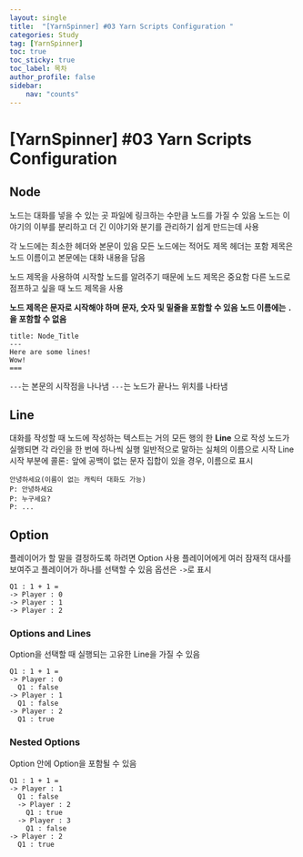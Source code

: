 ```yaml
---
layout: single
title:  "[YarnSpinner] #03 Yarn Scripts Configuration "
categories: Study
tag: [YarnSpinner]
toc: true 
toc_sticky: true 
toc_label: 목차    
author_profile: false
sidebar:
    nav: "counts"
---
```


# [YarnSpinner] #03 Yarn Scripts Configuration

## Node

노드는 대화를 넣을 수 있는 곳
파일에 링크하는 수만큼 노드를 가질 수 있음
노드는 이야기의 이부를 분리하고 더 긴 이야기와 분기를 관리하기 쉽게 만드는데 사용

각 노드에는 최소한 헤더와 본문이 있음
모든 노드에는 적어도 제목 헤더는 포함
제목은 노드 이름이고 본문에는 대화 내용을 담음

노드 제목을 사용하여 시작할 노드를 알려주기 때문에 노드 제목은 중요함
다른 노드로 점프하고 싶을 때 노드 제목을 사용

**노드 제목은 문자로 시작해야 하며 문자, 숫자 및 밑줄을 포함할 수 있음**
**노드 이름에는 ```.```을 포함할 수 없음**

```
title: Node_Title
---
Here are some lines!
Wow!
===
```
```---```는 본문의 시작점을 나나냄
```---```는 노드가 끝나느 위치를 나타냄


## Line
대화를 작성할 때 노드에 작성하는 텍스트는 거의 모든 행의 한 **Line** 으로 작성 
노드가 실행되면 각 라인을 한 번에 하나씩 실행
일반적으로 말하는 실체의 이름으로 시작
Line 시작 부분에 콜론```:``` 앞에 공백이 없는 문자 집합이 있을 경우, 이름으로 표시

```
안녕하세요(이름이 없는 캐릭터 대화도 가능)
P: 안녕하세요
P: 누구세요?
P: ... 
```



## Option
플레이어가 할 말을 결정하도록 하려면 Option 사용
플레이어에게 여러 잠재적 대사를 보여주고 플레이어가 하나를 선택할 수 있음
옵션은 ```->```로 표시

```
Q1 : 1 + 1 =
-> Player : 0
-> Player : 1
-> Player : 2
```

### Options and Lines
Option을 선택할 때 실행되는 고유한 Line을 가질 수 있음
```
Q1 : 1 + 1 =
-> Player : 0
  Q1 : false
-> Player : 1
  Q1 : false
-> Player : 2
  Q1 : true
```

### Nested Options
Option 안에 Option을 포함될 수 있음
```
Q1 : 1 + 1 =
-> Player : 1
  Q1 : false
  -> Player : 2
    Q1 : true
  -> Player : 3
    Q1 : false
-> Player : 2
  Q1 : true
```

